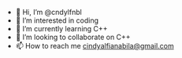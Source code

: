- 👋 Hi, I’m @cndylfnbl
- 👀 I’m interested in coding
- 🌱 I’m currently learning C++
- 💞️ I’m looking to collaborate on C++
- 📫 How to reach me cindyalfianabila@gmail.com

<!---
cndylfnbl/cndylfnbl is a ✨ special ✨ repository because its `README.md` (this file) appears on your GitHub profile.
You can click the Preview link to take a look at your changes.
--->

